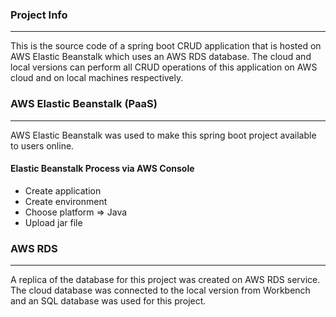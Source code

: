 ### Project Info
--------------------------------------------------------------------
This is the source code of a spring boot CRUD application that is
hosted on AWS Elastic Beanstalk which uses an AWS RDS database.
The cloud and local versions can perform all CRUD operations of this 
application on AWS cloud and on local machines respectively.
### AWS Elastic Beanstalk (PaaS)
-----------------------------------------------------------------
AWS Elastic Beanstalk was used to make this spring boot project 
available to users online.
#### Elastic Beanstalk Process via AWS Console
* Create application
* Create environment
* Choose platform => Java
* Upload jar file
### AWS RDS
------------------------------------------------------------------
A replica of the database for this project was created on AWS RDS 
service. The cloud database was connected to the local version 
from Workbench and an SQL database was used for this project. 
